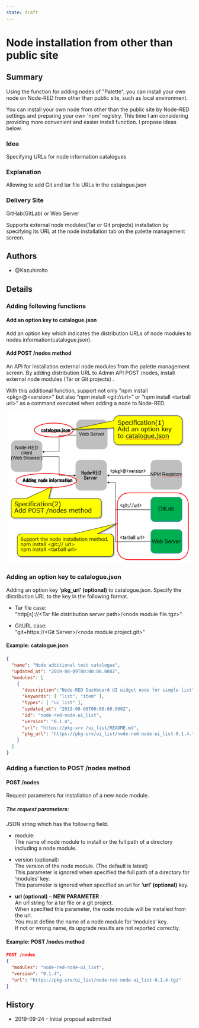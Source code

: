 ```yaml
---
state: draft
---
```


# Node installation from other than public site

## Summary
Using the function for adding nodes of "Palette", you can install your own node on Node-RED from other than public site, such as local environment.

You can install your own node from other than the public site by Node-RED settings and  preparing your own 'npm' registry. This time I am considering providing more convenient and easier install function. I propose ideas below.

### Idea
Specifying URLs for node information catalogues 

### Explanation
Allowing to add Git and tar file URLs in the catalogue.json

### Delivery Site
GitHab(GitLab) or Web Server

Supports external node modules(Tar or Git projects) installation by specifying its URL at the node installation tab on the palette management screen.

## Authors

 - @KazuhiroIto

## Details

### Adding following functions


#### Add an option key to catalogue.json

Add an option key which indicates the distribution URLs of node modules to nodes information(catalogue.json).

#### Add POST /nodes method 

An API for installation external node modules from the palette management screen. By adding distribution URL to Admin API POST /nodes, install external node modules (Tar or Git projects) .

With this additional function, support not only "npm install &lt;pkg&gt;@&lt;version&gt;" but also “npm install &lt;git://url&gt;” or “npm install &lt;tarball url&gt;” as a command executed when adding a node to Node-RED.

![bitmaps](./add-nodes.png)

### Adding an option key to catalogue.json

Adding an option key **‘pkg_url’ (optional)** to catalogue.json. Specify the distribution URL to the key in the following format.

- Tar file case:  
"http[s]://&lt;Tar file distribution server path&gt;/&lt;node module file.tgz&gt;"

- GitURL case:  
"git+https://&lt;Git Server&gt;/&lt;node module project.git&gt;"

#### Example: catalogue.json
```json
{
  "name": "Node additional test catalogue",
  "updated_at": "2019-08-09T00:00:00.000Z",
  "modules": [
    {
      "description":"Node-RED Dashboard UI widget node for simple list",
      "keywords": [ "list", "item" ],
      "types": [ "ui_list" ],
      "updated_at": "2019-08-08T00:00:00.000Z",
      "id": "node-red-node-ui_list",
      "version": "0.1.4",
      "url": "https://pkg-srv /ui_list/README.md",
      "pkg_url": "https://pkg-srv/ui_list/node-red-node-ui_list-0.1.4.tgz"
    }
  ]
}
```

### Adding a function to POST /nodes method

#### POST /nodes
Request parameters for installation of a new node module.

##### The request parameters:
JSON string which has the following field.

- module:  
The name of node module to install or the full path of a directory including a node module.
- version (optional):  
The version of the node module. (The default is latest)   
This parameter is ignored when specified the full path of a directory for ‘modules’ key.  
This parameter is ignored when specified an url for **‘url’  (optional)** key.

- **url (optional)** – **NEW PARAMETER** :  
An url string for a tar file or a git project.  
When specified this parameter, the node module will be  installed from the url.  
You must define the name of a node module for ‘modules’ key.  
If not or wrong name, its upgrade results are not reported correctly.

#### Example: POST /nodes method
```json
POST /nodes
{
  "modules": "node-red-node-ui_list",
  "version": "0.1.4",
  "url": "https://pkg-srv/ui_list/node-red-node-ui_list-0.1.4.tgz"
}
```
## History

  - 2019-09-24 - Initial proposal submitted

